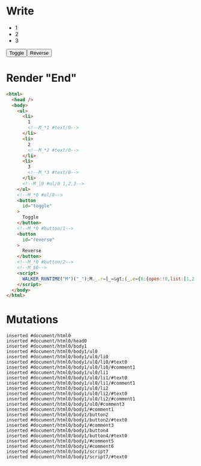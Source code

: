 # Write
  <ul><li>1<!--M_*1 #text/0--></li><li>2<!--M_*2 #text/0--></li><li>3<!--M_*3 #text/0--></li><!--M_|0 #ul/0 1,2,3--></ul><!--M_*0 #ul/0--><button id=toggle>Toggle</button><!--M_*0 #button/1--><button id=reverse>Reverse</button><!--M_*0 #button/2--><!--M_$0--><script>WALKER_RUNTIME("M")("_");M._.r=[_=>(_.e={0:{open:!0,list:[1,2,3],"#ul/0(":new Map(_.a=[[1,_.b={}],[2,_.c={}],[3,_.d={}]])},1:_.b,2:_.c,3:_.d}),0,"__tests__/template.marko_0_list",0,"__tests__/template.marko_0_open",0];M._.w()</script>


# Render "End"
```html
<html>
  <head />
  <body>
    <ul>
      <li>
        1
        <!--M_*1 #text/0-->
      </li>
      <li>
        2
        <!--M_*2 #text/0-->
      </li>
      <li>
        3
        <!--M_*3 #text/0-->
      </li>
      <!--M_|0 #ul/0 1,2,3-->
    </ul>
    <!--M_*0 #ul/0-->
    <button
      id="toggle"
    >
      Toggle
    </button>
    <!--M_*0 #button/1-->
    <button
      id="reverse"
    >
      Reverse
    </button>
    <!--M_*0 #button/2-->
    <!--M_$0-->
    <script>
      WALKER_RUNTIME("M")("_");M._.r=[_=&gt;(_.e={0:{open:!0,list:[1,2,3],"#ul/0(":new Map(_.a=[[1,_.b={}],[2,_.c={}],[3,_.d={}]])},1:_.b,2:_.c,3:_.d}),0,"__tests__/template.marko_0_list",0,"__tests__/template.marko_0_open",0];M._.w()
    </script>
  </body>
</html>
```

# Mutations
```
inserted #document/html0
inserted #document/html0/head0
inserted #document/html0/body1
inserted #document/html0/body1/ul0
inserted #document/html0/body1/ul0/li0
inserted #document/html0/body1/ul0/li0/#text0
inserted #document/html0/body1/ul0/li0/#comment1
inserted #document/html0/body1/ul0/li1
inserted #document/html0/body1/ul0/li1/#text0
inserted #document/html0/body1/ul0/li1/#comment1
inserted #document/html0/body1/ul0/li2
inserted #document/html0/body1/ul0/li2/#text0
inserted #document/html0/body1/ul0/li2/#comment1
inserted #document/html0/body1/ul0/#comment3
inserted #document/html0/body1/#comment1
inserted #document/html0/body1/button2
inserted #document/html0/body1/button2/#text0
inserted #document/html0/body1/#comment3
inserted #document/html0/body1/button4
inserted #document/html0/body1/button4/#text0
inserted #document/html0/body1/#comment5
inserted #document/html0/body1/#comment6
inserted #document/html0/body1/script7
inserted #document/html0/body1/script7/#text0
```